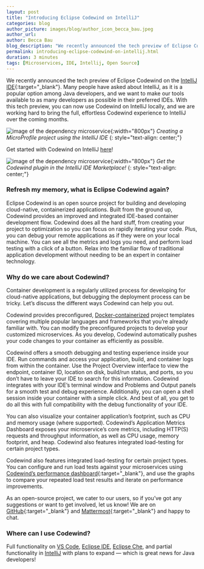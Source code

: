 ```yaml
---
layout: post
title: "Introducing Eclipse Codewind on IntelliJ"
categories: blog
author_picture: images/blog/author_icon_becca_bau.jpeg
author_url: 
author: Becca Bau
blog_description: "We recently announced the tech preview of Eclipse Codewind on the IntelliJ IDE. Many people have asked about IntelliJ, as it is a popular..."
permalink: introducing-eclipse-codewind-on-intellij.html
duration: 3 minutes
tags: [Microservices, IDE, Intellij, Open Source]
---
```


We recently announced the tech preview of Eclipse Codewind on the [IntelliJ IDE](https://www.jetbrains.com/idea/){:target="_blank"}. Many people have asked about IntelliJ, as it is a popular option among Java developers, and we want to make our tools available to as many developers as possible in their preferred IDEs. With this tech preview, you can now use Codewind on IntelliJ locally, and we are working hard to bring the full, effortless Codewind experience to IntelliJ over the coming months.

![image of the dependency microservice](images/blog/introintellij_1.gif){:width="800px"}
*Creating a MicroProfile project using the IntelliJ IDE*
{: style="text-align: center;"}

Get started with Codewind on IntelliJ [here](https://www.eclipse.org/codewind/mdt-intellij-getting-started.html)!

![image of the dependency microservice](images/blog/introintellij_2.png){:width="800px"}
*Get the Codewind plugin in the IntelliJ IDE Marketplace!*
{: style="text-align: center;"}

### Refresh my memory, what is Eclipse Codewind again?
Eclipse Codewind is an open source project for building and developing cloud-native, containerized applications. Built from the ground up, Codewind provides an improved and integrated IDE-based container development flow. Codewind does all the hard stuff, from creating your project to optimization so you can focus on rapidly iterating your code. Plus, you can debug your remote applications as if they were on your local machine. You can see all the metrics and logs you need, and perform load testing with a click of a button. Relax into the familiar flow of traditional application development without needing to be an expert in container technology.

### Why do we care about Codewind?
Container development is a regularly utilized process for developing for cloud-native applications, but debugging the deployment process can be tricky. Let’s discuss the different ways Codewind can help you out.

Codewind provides preconfigured, [Docker-containerized](https://www.eclipse.org/codewind/workingwithtemplates.html) project templates covering multiple popular languages and frameworks that you’re already familiar with. You can modify the preconfigured projects to develop your customized microservices. As you develop, Codewind automatically pushes your code changes to your container as efficiently as possible.

Codewind offers a smooth debugging and testing experience inside your IDE. Run commands and access your application, build, and container logs from within the container. Use the Project Overview interface to view the endpoint, container ID, location on disk, build/run status, and ports, so you don’t have to leave your IDE to search for this information. Codewind integrates with your IDE’s terminal window and Problems and Output panels for a smooth test and debug experience. Additionally, you can open a shell session inside your container with a simple click. And best of all, you get to do all this with full compatibility with the debug functionality of your IDE.

You can also visualize your container application’s footprint, such as CPU and memory usage (where supported). Codewind’s Application Metrics Dashboard exposes your microservice’s core metrics, including HTTP(S) requests and throughput information, as well as CPU usage, memory footprint, and heap. Codewind also features integrated load-testing for certain project types.

Codewind also features integrated load-testing for certain project types. You can configure and run load tests against your microservices using [Codewind’s performance dashboard](https://www.youtube.com/watch?v=nfJt3f5TUvc){:target="_blank"}, and use the graphs to compare your repeated load test results and iterate on performance improvements.

As an open-source project, we cater to our users, so if you’ve got any suggestions or want to get involved, let us know! We are on [GitHub](https://github.com/eclipse/codewind){:target="_blank"} and [Mattermost](https://mattermost.eclipse.org/eclipse/channels/eclipse-codewind){:target="_blank"} and happy to chat.

### Where can I use Codewind?
Full functionality on [VS Code](https://www.eclipse.org/codewind/mdt-vsc-getting-started.html), [Eclipse IDE](https://www.eclipse.org/codewind/mdt-eclipse-getting-started.html), [Eclipse Che](https://www.eclipse.org/codewind/mdt-che-installinfo.html), and partial functionality in [IntelliJ](https://www.eclipse.org/codewind/mdt-intellij-getting-started.html) with plans to expand — which is great news for Java developers!

